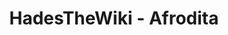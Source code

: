 ---
layout: layout-page.njk
title: HadesTheWiki - Afrodita
description: Página de Afrodita de HadesTheWiki
---